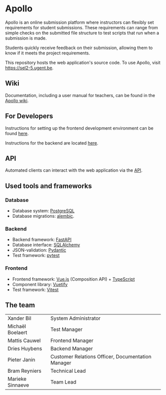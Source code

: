 # Apollo

Apollo is an online submission platform where instructors can flexibly set requirements for
student submissions. These requirements can range from simple checks on the submitted
file structure to test scripts that run when a submission is made.

Students quickly receive feedback on their submission, allowing them to know if it meets
the project requirements.

This repository hosts the web application's source code. To use Apollo, visit https://sel2-5.ugent.be.

## Wiki

Documentation, including a user manual for teachers, can be found in the
[Apollo wiki](https://github.com/SELab-2/UGent-5/wiki).

## For Developers

Instructions for setting up the frontend development environment can be found
[here](frontend/README.md).

Instructions for the backend are located [here](backend/README.md).

## API

Automated clients can interact with the web application via the [API](https://sel2-5.ugent.be/api/docs).

## Used tools and frameworks

### Database
 - Database system: [PostgreSQL](https://www.postgresql.org/)
 - Database migrations: [alembic](https://github.com/sqlalchemy/alembic).

### Backend
 - Backend framework: [FastAPI](https://fastapi.tiangolo.com/)
 - Database interface: [SQLAlchemy](https://www.sqlalchemy.org/)
 - JSON-validation: [Pydantic](https://github.com/pydantic/pydantic)
 - Test framework: [pytest](https://github.com/pytest-dev/pytest)

### Frontend
 - Frontend framework: [Vue.js](https://vuejs.org/) (Composition API) + [TypeScript](https://www.typescriptlang.org/)
 - Component library: [Vuetify](https://dev.vuetifyjs.com/en/)
 - Test framework: [Vitest](https://vitest.dev/)

## The team

|                  |                                                   |
|------------------|---------------------------------------------------|
| Xander Bil       | System Administrator                              |
| Michaël Boelaert | Test Manager                                      |
| Mattis Cauwel    | Frontend Manager                                  |
| Dries Huybens    | Backend Manager                                   |
| Pieter Janin     | Customer Relations Officer, Documentation Manager |
| Bram Reyniers    | Technical Lead                                    |
| Marieke Sinnaeve | Team Lead                                         |
